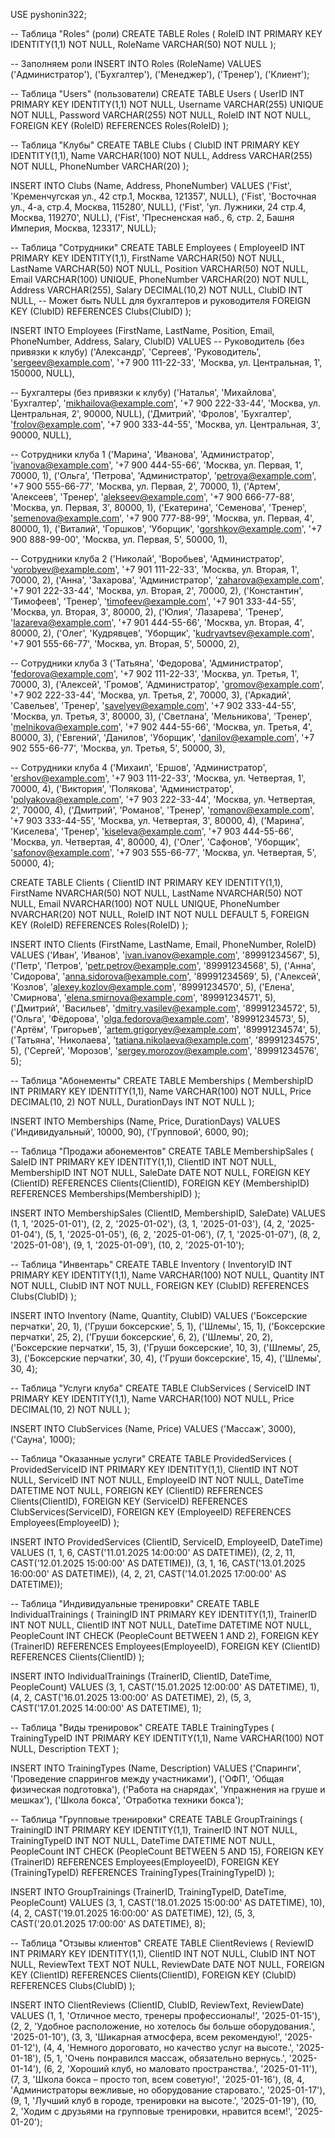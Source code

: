 USE pyshonin322;

-- Таблица "Roles" (роли)
CREATE TABLE Roles (
    RoleID INT PRIMARY KEY IDENTITY(1,1) NOT NULL,
    RoleName VARCHAR(50) NOT NULL
);

-- Заполняем роли
INSERT INTO Roles (RoleName) 
VALUES 
    ('Администратор'),
    ('Бухгалтер'),
    ('Менеджер'),
    ('Тренер'),
    ('Клиент');

-- Таблица "Users" (пользователи)
CREATE TABLE Users (
    UserID INT PRIMARY KEY IDENTITY(1,1) NOT NULL,
    Username VARCHAR(255) UNIQUE NOT NULL,
    Password VARCHAR(255) NOT NULL,
    RoleID INT NOT NULL,
    FOREIGN KEY (RoleID) REFERENCES Roles(RoleID)
);

-- Таблица "Клубы"
CREATE TABLE Clubs (
    ClubID INT PRIMARY KEY IDENTITY(1,1),
    Name VARCHAR(100) NOT NULL,
    Address VARCHAR(255) NOT NULL,
    PhoneNumber VARCHAR(20)
);

INSERT INTO Clubs (Name, Address, PhoneNumber) 
VALUES 
    ('Fist', 'Кременчугская ул., 42 стр.1, Москва, 121357', NULL),
    ('Fist', 'Восточная ул., 4-а, стр.4, Москва, 115280', NULL),
    ('Fist', 'ул. Лужники, 24 стр.4, Москва, 119270', NULL),
    ('Fist', 'Пресненская наб., 6, стр. 2, Башня Империя, Москва, 123317', NULL);

-- Таблица "Сотрудники"
CREATE TABLE Employees (
    EmployeeID INT PRIMARY KEY IDENTITY(1,1),
    FirstName VARCHAR(50) NOT NULL,
    LastName VARCHAR(50) NOT NULL,
    Position VARCHAR(50) NOT NULL,
    Email VARCHAR(100) UNIQUE,
    PhoneNumber VARCHAR(20) NOT NULL,
    Address VARCHAR(255),
    Salary DECIMAL(10,2) NOT NULL,
    ClubID INT NULL, -- Может быть NULL для бухгалтеров и руководителя
    FOREIGN KEY (ClubID) REFERENCES Clubs(ClubID)
);

INSERT INTO Employees (FirstName, LastName, Position, Email, PhoneNumber, Address, Salary, ClubID) VALUES
-- Руководитель (без привязки к клубу)
('Александр', 'Сергеев', 'Руководитель', 'sergeev@example.com', '+7 900 111-22-33', 'Москва, ул. Центральная, 1', 150000, NULL),

-- Бухгалтеры (без привязки к клубу)
('Наталья', 'Михайлова', 'Бухгалтер', 'mikhailova@example.com', '+7 900 222-33-44', 'Москва, ул. Центральная, 2', 90000, NULL),
('Дмитрий', 'Фролов', 'Бухгалтер', 'frolov@example.com', '+7 900 333-44-55', 'Москва, ул. Центральная, 3', 90000, NULL),

-- Сотрудники клуба 1
('Марина', 'Иванова', 'Администратор', 'ivanova@example.com', '+7 900 444-55-66', 'Москва, ул. Первая, 1', 70000, 1),
('Ольга', 'Петрова', 'Администратор', 'petrova@example.com', '+7 900 555-66-77', 'Москва, ул. Первая, 2', 70000, 1),
('Артем', 'Алексеев', 'Тренер', 'alekseev@example.com', '+7 900 666-77-88', 'Москва, ул. Первая, 3', 80000, 1),
('Екатерина', 'Семенова', 'Тренер', 'semenova@example.com', '+7 900 777-88-99', 'Москва, ул. Первая, 4', 80000, 1),
('Виталий', 'Горшков', 'Уборщик', 'gorshkov@example.com', '+7 900 888-99-00', 'Москва, ул. Первая, 5', 50000, 1),

-- Сотрудники клуба 2
('Николай', 'Воробьев', 'Администратор', 'vorobyev@example.com', '+7 901 111-22-33', 'Москва, ул. Вторая, 1', 70000, 2),
('Анна', 'Захарова', 'Администратор', 'zaharova@example.com', '+7 901 222-33-44', 'Москва, ул. Вторая, 2', 70000, 2),
('Константин', 'Тимофеев', 'Тренер', 'timofeev@example.com', '+7 901 333-44-55', 'Москва, ул. Вторая, 3', 80000, 2),
('Юлия', 'Лазарева', 'Тренер', 'lazareva@example.com', '+7 901 444-55-66', 'Москва, ул. Вторая, 4', 80000, 2),
('Олег', 'Кудрявцев', 'Уборщик', 'kudryavtsev@example.com', '+7 901 555-66-77', 'Москва, ул. Вторая, 5', 50000, 2),

-- Сотрудники клуба 3
('Татьяна', 'Федорова', 'Администратор', 'fedorova@example.com', '+7 902 111-22-33', 'Москва, ул. Третья, 1', 70000, 3),
('Алексей', 'Громов', 'Администратор', 'gromov@example.com', '+7 902 222-33-44', 'Москва, ул. Третья, 2', 70000, 3),
('Аркадий', 'Савельев', 'Тренер', 'savelyev@example.com', '+7 902 333-44-55', 'Москва, ул. Третья, 3', 80000, 3),
('Светлана', 'Мельникова', 'Тренер', 'melnikova@example.com', '+7 902 444-55-66', 'Москва, ул. Третья, 4', 80000, 3),
('Евгений', 'Данилов', 'Уборщик', 'danilov@example.com', '+7 902 555-66-77', 'Москва, ул. Третья, 5', 50000, 3),

-- Сотрудники клуба 4
('Михаил', 'Ершов', 'Администратор', 'ershov@example.com', '+7 903 111-22-33', 'Москва, ул. Четвертая, 1', 70000, 4),
('Виктория', 'Полякова', 'Администратор', 'polyakova@example.com', '+7 903 222-33-44', 'Москва, ул. Четвертая, 2', 70000, 4),
('Дмитрий', 'Романов', 'Тренер', 'romanov@example.com', '+7 903 333-44-55', 'Москва, ул. Четвертая, 3', 80000, 4),
('Марина', 'Киселева', 'Тренер', 'kiseleva@example.com', '+7 903 444-55-66', 'Москва, ул. Четвертая, 4', 80000, 4),
('Олег', 'Сафонов', 'Уборщик', 'safonov@example.com', '+7 903 555-66-77', 'Москва, ул. Четвертая, 5', 50000, 4);

CREATE TABLE Clients (
    ClientID INT PRIMARY KEY IDENTITY(1,1),
    FirstName NVARCHAR(50) NOT NULL,
    LastName NVARCHAR(50) NOT NULL,
    Email NVARCHAR(100) NOT NULL UNIQUE,
    PhoneNumber NVARCHAR(20) NOT NULL,
    RoleID INT NOT NULL DEFAULT 5,
    FOREIGN KEY (RoleID) REFERENCES Roles(RoleID)
);

INSERT INTO Clients (FirstName, LastName, Email, PhoneNumber, RoleID)
VALUES
('Иван', 'Иванов', 'ivan.ivanov@example.com', '89991234567', 5),
('Петр', 'Петров', 'petr.petrov@example.com', '89991234568', 5),
('Анна', 'Сидорова', 'anna.sidorova@example.com', '89991234569', 5),
('Алексей', 'Козлов', 'alexey.kozlov@example.com', '89991234570', 5),
('Елена', 'Смирнова', 'elena.smirnova@example.com', '89991234571', 5),
('Дмитрий', 'Васильев', 'dmitry.vasilev@example.com', '89991234572', 5),
('Ольга', 'Фёдорова', 'olga.fedorova@example.com', '89991234573', 5),
('Артём', 'Григорьев', 'artem.grigoryev@example.com', '89991234574', 5),
('Татьяна', 'Николаева', 'tatiana.nikolaeva@example.com', '89991234575', 5),
('Сергей', 'Морозов', 'sergey.morozov@example.com', '89991234576', 5);

-- Таблица "Абонементы"
CREATE TABLE Memberships (
    MembershipID INT PRIMARY KEY IDENTITY(1,1),
    Name VARCHAR(100) NOT NULL,
    Price DECIMAL(10, 2) NOT NULL,
    DurationDays INT NOT NULL
);

INSERT INTO Memberships (Name, Price, DurationDays) 
VALUES 
    ('Индивидуальный', 10000, 90),
    ('Групповой', 6000, 90);

-- Таблица "Продажи абонементов"
CREATE TABLE MembershipSales (
    SaleID INT PRIMARY KEY IDENTITY(1,1),
    ClientID INT NOT NULL,
    MembershipID INT NOT NULL,
    SaleDate DATE NOT NULL,
    FOREIGN KEY (ClientID) REFERENCES Clients(ClientID),
    FOREIGN KEY (MembershipID) REFERENCES Memberships(MembershipID)
);

INSERT INTO MembershipSales (ClientID, MembershipID, SaleDate) 
VALUES 
    (1, 1, '2025-01-01'),
    (2, 2, '2025-01-02'),
    (3, 1, '2025-01-03'),
    (4, 2, '2025-01-04'),
    (5, 1, '2025-01-05'),
    (6, 2, '2025-01-06'),
    (7, 1, '2025-01-07'),
    (8, 2, '2025-01-08'),
    (9, 1, '2025-01-09'),
    (10, 2, '2025-01-10');

-- Таблица "Инвентарь"
CREATE TABLE Inventory (
    InventoryID INT PRIMARY KEY IDENTITY(1,1),
    Name VARCHAR(100) NOT NULL,
    Quantity INT NOT NULL,
    ClubID INT NOT NULL,
    FOREIGN KEY (ClubID) REFERENCES Clubs(ClubID)
);

INSERT INTO Inventory (Name, Quantity, ClubID) 
VALUES 
    ('Боксерские перчатки', 20, 1),
    ('Груши боксерские', 5, 1),
    ('Шлемы', 15, 1),
    ('Боксерские перчатки', 25, 2),
    ('Груши боксерские', 6, 2),
    ('Шлемы', 20, 2),
    ('Боксерские перчатки', 15, 3),
    ('Груши боксерские', 10, 3),
    ('Шлемы', 25, 3),
    ('Боксерские перчатки', 30, 4),
    ('Груши боксерские', 15, 4),
    ('Шлемы', 30, 4);

-- Таблица "Услуги клуба"
CREATE TABLE ClubServices (
    ServiceID INT PRIMARY KEY IDENTITY(1,1),
    Name VARCHAR(100) NOT NULL,
    Price DECIMAL(10, 2) NOT NULL
);

INSERT INTO ClubServices (Name, Price) 
VALUES 
    ('Массаж', 3000),
    ('Сауна', 1000);

-- Таблица "Оказанные услуги"
CREATE TABLE ProvidedServices (
    ProvidedServiceID INT PRIMARY KEY IDENTITY(1,1),
    ClientID INT NOT NULL,
    ServiceID INT NOT NULL,
    EmployeeID INT NOT NULL,
    DateTime DATETIME NOT NULL,
    FOREIGN KEY (ClientID) REFERENCES Clients(ClientID),
    FOREIGN KEY (ServiceID) REFERENCES ClubServices(ServiceID),
    FOREIGN KEY (EmployeeID) REFERENCES Employees(EmployeeID)
);

INSERT INTO ProvidedServices (ClientID, ServiceID, EmployeeID, DateTime) 
VALUES 
    (1, 1, 6, CAST('11.01.2025 14:00:00' AS DATETIME)),
    (2, 2, 11, CAST('12.01.2025 15:00:00' AS DATETIME)),
    (3, 1, 16, CAST('13.01.2025 16:00:00' AS DATETIME)),
    (4, 2, 21, CAST('14.01.2025 17:00:00' AS DATETIME));

-- Таблица "Индивидуальные тренировки"
CREATE TABLE IndividualTrainings (
    TrainingID INT PRIMARY KEY IDENTITY(1,1),
    TrainerID INT NOT NULL,
    ClientID INT NOT NULL,
    DateTime DATETIME NOT NULL,
    PeopleCount INT CHECK (PeopleCount BETWEEN 1 AND 2),
    FOREIGN KEY (TrainerID) REFERENCES Employees(EmployeeID),
    FOREIGN KEY (ClientID) REFERENCES Clients(ClientID)
);

INSERT INTO IndividualTrainings (TrainerID, ClientID, DateTime, PeopleCount) 
VALUES 
    (3, 1, CAST('15.01.2025 12:00:00' AS DATETIME), 1),
    (4, 2, CAST('16.01.2025 13:00:00' AS DATETIME), 2),
    (5, 3, CAST('17.01.2025 14:00:00' AS DATETIME), 1);

-- Таблица "Виды тренировок"
CREATE TABLE TrainingTypes (
    TrainingTypeID INT PRIMARY KEY IDENTITY(1,1),
    Name VARCHAR(100) NOT NULL,
    Description TEXT
);

INSERT INTO TrainingTypes (Name, Description) 
VALUES 
    ('Спаринги', 'Проведение спаррингов между участниками'),
    ('ОФП', 'Общая физическая подготовка'),
    ('Работа на снарядах', 'Упражнения на груше и мешках'),
    ('Школа бокса', 'Отработка техники бокса');

-- Таблица "Групповые тренировки"
CREATE TABLE GroupTrainings (
    TrainingID INT PRIMARY KEY IDENTITY(1,1),
    TrainerID INT NOT NULL,
    TrainingTypeID INT NOT NULL,
    DateTime DATETIME NOT NULL,
    PeopleCount INT CHECK (PeopleCount BETWEEN 5 AND 15),
    FOREIGN KEY (TrainerID) REFERENCES Employees(EmployeeID),
    FOREIGN KEY (TrainingTypeID) REFERENCES TrainingTypes(TrainingTypeID)
);

INSERT INTO GroupTrainings (TrainerID, TrainingTypeID, DateTime, PeopleCount) 
VALUES 
    (3, 1, CAST('18.01.2025 15:00:00' AS DATETIME), 10),
    (4, 2, CAST('19.01.2025 16:00:00' AS DATETIME), 12),
    (5, 3, CAST('20.01.2025 17:00:00' AS DATETIME), 8);

-- Таблица "Отзывы клиентов"
CREATE TABLE ClientReviews (
    ReviewID INT PRIMARY KEY IDENTITY(1,1),
    ClientID INT NOT NULL,
    ClubID INT NOT NULL,
    ReviewText TEXT NOT NULL,
    ReviewDate DATE NOT NULL,
    FOREIGN KEY (ClientID) REFERENCES Clients(ClientID),
    FOREIGN KEY (ClubID) REFERENCES Clubs(ClubID)
);

INSERT INTO ClientReviews (ClientID, ClubID, ReviewText, ReviewDate) 
VALUES 
    (1, 1, 'Отличное место, тренеры профессионалы!', '2025-01-15'),
    (2, 2, 'Удобное расположение, но хотелось бы больше оборудования.', '2025-01-10'),
    (3, 3, 'Шикарная атмосфера, всем рекомендую!', '2025-01-12'),
    (4, 4, 'Немного дороговато, но качество услуг на высоте.', '2025-01-18'),
    (5, 1, 'Очень понравился массаж, обязательно вернусь.', '2025-01-14'),
    (6, 2, 'Хороший клуб, но маловато пространства.', '2025-01-11'),
    (7, 3, 'Школа бокса – просто топ, всем советую!', '2025-01-16'),
    (8, 4, 'Администраторы вежливые, но оборудование старовато.', '2025-01-17'),
    (9, 1, 'Лучший клуб в городе, тренировки на высоте.', '2025-01-19'),
    (10, 2, 'Ходим с друзьями на групповые тренировки, нравится всем!', '2025-01-20');
